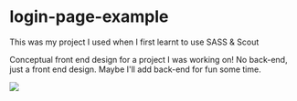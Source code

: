 # login-page-example
This was my project I used when I first learnt to use SASS & Scout

Conceptual front end design for a project I was working on! No back-end, just a front end design. Maybe I'll add back-end for fun some time.

<img src=https://i.imgur.com/QJF1hjM.png></img>
